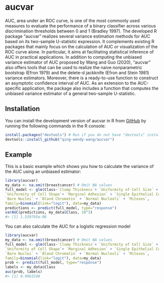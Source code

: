 
<!-- README.md is generated from README.Rmd. Please edit that file -->

# aucvar

<!-- badges: start -->
<!-- badges: end -->

AUC, area under an ROC curve, is one of the most commonly used measures
to evaluate the performance of a binary classifier across various
discrimination thresholds between 0 and 1 (Bradley 1997). The developed
R package “aucvar” realizes several variance estimation methods for AUC
based on its two-sample U-statistic expression. It complements existing
R packages that mainly focus on the calculation of AUC or visualization
of the ROC curve alone. In particular, it aims at facilitating
statistical inference of AUC in practical applications. In addition to
computing the unbiased variance estimator of AUC proposed by Wang and
Guo (2020), “aucvar” also offers tools that can be used to realize the
naive nonparametric bootstrap (Efron 1979) and the delete-d jackknife
(Efron and Stein 1981) variance estimators. Moreover, there is a
ready-to-use function to construct an asymptotic confidence interval of
AUC. As an extension to the AUC-specific application, the package also
includes a function that computes the unbiased variance estimator of a
general two-sample U-statistic.

## Installation

You can install the development version of aucvar in R from
[GitHub](https://github.com/) by running the following commands in the R
console:

``` r
install.packages("devtools") # Run if you do not have "devtools" installed
devtools::install_github("qing-wendy-wang/aucvar")
```

## Example

This is a basic example which shows you how to calculate the variance of
the AUC using an unbiased estimator:

``` r
library(aucvar)
my_data <- na.omit(breastcancer) # Omit NA values
full_model <- glm(Class~`Clump Thickness`+ `Uniformity of Cell Size` +
`Uniformity of Cell Shape`+ `Marginal Adhesion` + `Single Epithelial Cell Size` +
`Bare Nuclei` + `Bland Chromatin` + `Normal Nucleoli` + `Mitoses`,
family=binomial(link="logit"), data=my_data)
predictions <- predict(full_model, type="response")
varAUC(predictions, my_data$Class, 10^3)
#> [1] 1.539795e-06
```

You can also calculate the AUC for a logistic regression model

``` r
library(aucvar)
my_data <- na.omit(breastcancer) # Omit NA values
full_model <- glm(Class~`Clump Thickness`+ `Uniformity of Cell Size` +
`Uniformity of Cell Shape`+ `Marginal Adhesion` + `Single Epithelial Cell Size` +
`Bare Nuclei` + `Bland Chromatin` + `Normal Nucleoli` + `Mitoses`,
family=binomial(link="logit"), data=my_data)
prob <- predict(full_model, type="response")
labels <- my_data$Class
auc(prob, labels)
#> [1] 0.9963248
```
